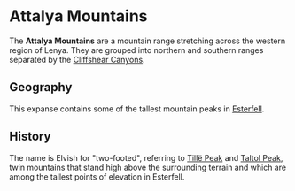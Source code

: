 # Attalya Mountains

The **Attalya Mountains** are a mountain range stretching across the western region of Lenya. They are grouped into northern and southern ranges separated by the [Cliffshear Canyons](../cliffshear-canyons).

## Geography

This expanse contains some of the tallest mountain peaks in [Esterfell](../../).

## History

The name is Elvish for "two-footed", referring to [Tillë Peak](tillë-peak) and [Taltol Peak](taltol-peak), twin mountains that stand high above the surrounding terrain and which are among the tallest points of elevation in Esterfell.
